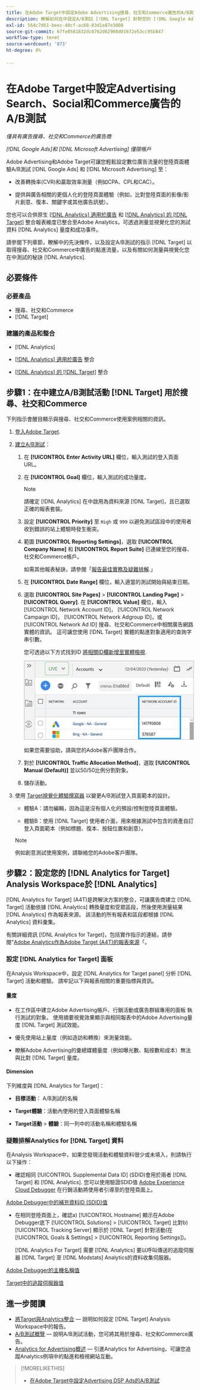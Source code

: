 ```yaml
---
title: 在Adobe Target中設定Adobe Advertising搜尋、社交和Commerce廣告的A/B測試
description: 瞭解如何在中設定A/B測試 [!DNL Target] 針對您的 [!DNL Google Ads] 和 [!DNL Microsoft Advertising] 搜尋、社交和Commerce中的廣告。
exl-id: 564c7d61-beec-40cf-ac68-83d1e87e3008
source-git-commit: 67fe8581832dc0762d62908d01672e53cc95b847
workflow-type: tm+mt
source-wordcount: '873'
ht-degree: 0%

---
```


# 在Adobe Target中設定Advertising Search、Social和Commerce廣告的A/B測試

*僅具有廣告搜尋、社交和Commerce的廣告商*

*[!DNL Google Ads]和 [!DNL Microsoft Advertising] 僅限帳戶*

Adobe Advertising和Adobe Target可讓您輕鬆設定數位廣告流量的登陸頁面體驗A/B測試 [!DNL Google Ads] 和 [!DNL Microsoft Advertising] 至：

* 改善轉換率(CVR)和贏取效率測量（例如CPA、CPL和CAC）。

* 提供與廣告相關的更個人化的登陸頁面體驗（例如，比對登陸頁面的影像/影片創意、復本、關鍵字或其他廣告訊號）。

您也可以合併原生 [[!DNL Analytics] 適用於廣告](/help/integrations/analytics/overview.md) 和 [[!DNL Analytics] 的 [!DNL Target]](https://experienceleague.adobe.com/docs/target/using/integrate/a4t/a4t.html) 整合報表維度已整合至Adobe Analytics，可透過測量並視覺化您的測試資料 [!DNL Analytics] 量度和成功事件。

請參閱下列章節，瞭解中的先決條件，以及設定A/B測試的指示 [!DNL Target] 以取得搜尋、社交和Commerce中廣告的點進流量，以及有關如何測量與視覺化您在中測試的秘訣 [!DNL Analytics].

## 必要條件

### 必要產品

* 搜尋、社交和Commerce
* [!DNL Target]

### 建議的產品和整合

* [!DNL Analytics]

* [[!DNL Analytics] 適用於廣告](/help/integrations/analytics/overview.md) 整合<!-- necessary for testing view-throughs, which most advertisers want to do -->

* [[!DNL Analytics] 的 [!DNL Target]](https://experienceleague.adobe.com/docs/target/using/integrate/a4t/a4t.html) 整合

## 步驟1：在中建立A/B測試活動 [!DNL Target] 用於搜尋、社交和Commerce

下列指示會醒目顯示與搜尋、社交和Commerce使用案例相關的資訊。

1. [登入Adobe Target](https://experienceleague.adobe.com/docs/target/using/introduction/target-access-from-mac.html).

1. [建立A/B測試](https://experienceleague.adobe.com/docs/target/using/activities/abtest/create/test-create-ab.html)：

   1. 在 **[!UICONTROL Enter Activity URL]** 欄位，輸入測試的登入頁面URL。

   1. 在 **[!UICONTROL Goal]** 欄位，輸入測試的成功量度。

      >[!NOTE]
      >
      >請確定 [!DNL Analytics] 在中啟用為資料來源 [!DNL Target]，且已選取正確的報表套裝。

   1. 設定 **[!UICONTROL Priority]** 至 `High` 或 `999` 以避免測試區段中的使用者收到錯誤的站上體驗時發生衝突。


   1. 範圍 **[!UICONTROL Reporting Settings]**，選取 **[!UICONTROL Company Name]** 和 **[!UICONTROL Report Suite]** 已連線至您的搜尋、社交和Commerce帳戶。

      如需其他報表秘訣，請參閱「[報告最佳實務及疑難排解](https://experienceleague.adobe.com/docs/analytics/analyze/reports-analytics/report-troubleshooting.html).」

   1. 在 **[!UICONTROL Date Range]** 欄位，輸入適當的測試開始與結束日期。

   1. 選取 **[!UICONTROL Site Pages]** > **[!UICONTROL Landing Page]** > **[!UICONTROL Query]**. 在 **[!UICONTROL Value]** 欄位，輸入 [!UICONTROL Network Account ID]， [!UICONTROL Network Campaign ID]， [!UICONTROL Network Adgroup ID]，或 [!UICONTROL Network Ad ID] 搜尋、社交和Commerce中相關廣告網路實體的資訊。 這可讓您使用 [!DNL Target] 實體的點進對象適用的查詢字串引數。

      您可透過以下方式找到ID [將相關ID欄新增至實體檢視](/help/search-social-commerce/common-tasks/data-views/custom-default-views-manage.md).

      ![[!UICONTROL Network Account ID] 中的欄 [!UICONTROL Accounts] 檢視](/help/integrations/assets/target-search-id.png "[!UICONTROL Network Account ID] 中的欄 [!UICONTROL Accounts] 檢視")

      如果您需要協助，請與您的Adobe客戶團隊合作。

   1. 對於 **[!UICONTROL Traffic Allocation Method]**，選取 **[!UICONTROL Manual (Default)]** 並以50/50比例分割對象。

   1. 儲存活動。

1. 使用 [Target視覺化體驗撰寫器](https://experienceleague.adobe.com/docs/target/using/activities/abtest/create/test-create-ab.html) 以變更A/B測試登入頁面範本的設計。

   * 體驗A：請勿編輯，因為這是沒有個人化的預設/控制登陸頁面體驗。

   * 體驗B：使用 [!DNL Target] 使用者介面，用來根據測試中包含的資產自訂登入頁面範本（例如標題、復本、按鈕位置和創意）。

   >[!NOTE]
   >
   >例如創意測試使用案例，請聯絡您的Adobe客戶團隊。

## 步驟2：設定您的 [!DNL Analytics for Target] Analysis Workspace於 [!DNL Analytics]

[!DNL Analytics for Target] (A4T)是跨解決方案的整合，可讓廣告商建立 [!DNL Target] 活動依據 [!DNL Analytics] 轉換量度和受眾區段，然後使用測量結果 [!DNL Analytics] 作為報表來源。 該活動的所有報表和區段都根據 [!DNL Analytics] 資料彙集。

有關詳細資訊 [!DNL Analytics for Target]，包括實作指示的連結，請參閱&quot;[Adobe Analytics作為Adobe Target (A4T)的報表來源](https://experienceleague.adobe.com/docs/target/using/integrate/a4t/a4t.html)「。

### 設定 [!DNL Analytics for Target] 面板

在Analysis Workspace中，設定 [!DNL Analytics for Target panel] 分析 [!DNL Target] 活動和體驗。 請牢記以下與報表相關的重要指標與資訊。

#### 量度

* 在工作區中建立Adobe Advertising帳戶、行銷活動或廣告群組專用的面板<!-- only applicable entities? --> 執行測試的對象。 使用摘要視覺效果顯示與相同報表中的Adobe Advertising量度 [!DNL Target] 測試效能。

* 優先使用站上量度（例如造訪和轉換）來測量效能。

* 瞭解Adobe Advertising的彙總媒體量度（例如曝光數、點按數和成本）無法與比對 [!DNL Target] 量度。

#### Dimension

下列維度與 [!DNL Analytics for Target]：

* **目標活動**： A/B測試的名稱

* **Target體驗**：活動內使用的登入頁面體驗名稱

* **Target活動** > **體驗**：同一列中的活動名稱和體驗名稱

### 疑難排解Analytics for [!DNL Target] 資料

在Analysis Workspace中，如果您發現活動和體驗資料很少或未填入，則請執行以下操作：

* 確認相同 [!UICONTROL Supplemental Data ID] (SDID)會用於兩者 [!DNL Target] 和 [!DNL Analytics]. 您可以使用驗證SDID值 [Adobe Experience Cloud Debugger](https://experienceleague.adobe.com/docs/target-learn/tutorials/troubleshooting/troubleshoot-with-the-experience-cloud-debugger.html) 在行銷活動將使用者引導至的登陸頁面上。

[Adobe Debugger中的補充資料ID (SDID)值](/help/integrations/assets/target-troubleshooting-sdid.png)

* 在相同登陸頁面上，確認a) [!UICONTROL Hostname] 顯示在Adobe Debugger底下 [!UICONTROL Solutions] > [!UICONTROL Target] 比對b) [!UICONTROL Tracking Server] 顯示於 [!DNL Target] 針對活動(在 [!UICONTROL Goals & Settings] > [!UICONTROL Reporting Settings])。

  [!DNL Analytics For Target] 需要 [!DNL Analytics] 要以呼叫傳送的追蹤伺服器 [!DNL Target] 至 [!DNL Modstats] Analytics的資料收集伺服器。<!-- just "to Analytics?"-->

[Adobe Debugger的主機名稱值](/help/integrations/assets/target-troubleshooting-hostname.png)

[Target中的追蹤伺服器值](/help/integrations/assets/target-troubleshooting-tracking-server.png)

## 進一步閱讀

* [將Target與Analytics整合](https://experienceleague.adobe.com/docs/target-learn/tutorials/integrations/3.2-target-analytics.html)  — 說明如何設定 [!DNL Target] Analysis Workspace中的報告。
* [A/B測試概覽](https://experienceleague.adobe.com/docs/target/using/activities/abtest/test-ab.html)  — 說明A/B測試活動，您可將其用於搜尋、社交和Commerce廣告。
* [Analytics for Advertising概述](/help/integrations/analytics/overview.md)  — 引進Analytics for Advertising，可讓您追蹤Analytics例項中的點進和檢視網站互動。

>[!MORELIKETHIS]
>
>* [在Adobe Target中設定Advertising DSP Ads的A/B測試](ab-tests-dsp.md)

